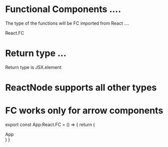 # Functional Components .... 

The type of the functions will be FC imported from React ....

React.FC

# Return type ... 

Return type is JSX.element 


# ReactNode supports all other types 
# FC works only for arrow components 


export const App:React.FC = () => {
  return (
    <div>App</div>
  )
}